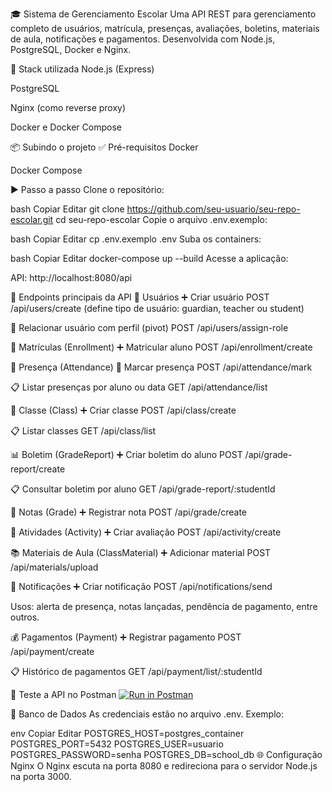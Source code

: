 🎓 Sistema de Gerenciamento Escolar
Uma API REST para gerenciamento completo de usuários, matrícula, presenças, avaliações, boletins, materiais de aula, notificações e pagamentos. Desenvolvida com Node.js, PostgreSQL, Docker e Nginx.

🚀 Stack utilizada
Node.js (Express)

PostgreSQL

Nginx (como reverse proxy)

Docker e Docker Compose

📦 Subindo o projeto
✅ Pré-requisitos
Docker

Docker Compose

▶️ Passo a passo
Clone o repositório:

bash
Copiar
Editar
git clone https://github.com/seu-usuario/seu-repo-escolar.git
cd seu-repo-escolar
Copie o arquivo .env.exemplo:

bash
Copiar
Editar
cp .env.exemplo .env
Suba os containers:

bash
Copiar
Editar
docker-compose up --build
Acesse a aplicação:

API: http://localhost:8080/api

📌 Endpoints principais da API
👤 Usuários
➕ Criar usuário
POST /api/users/create
(define tipo de usuário: guardian, teacher ou student)

🔁 Relacionar usuário com perfil (pivot)
POST /api/users/assign-role

📝 Matrículas (Enrollment)
➕ Matricular aluno
POST /api/enrollment/create

📆 Presença (Attendance)
📌 Marcar presença
POST /api/attendance/mark

📋 Listar presenças por aluno ou data
GET /api/attendance/list

🏫 Classe (Class)
➕ Criar classe
POST /api/class/create

📋 Listar classes
GET /api/class/list

📊 Boletim (GradeReport)
➕ Criar boletim do aluno
POST /api/grade-report/create

📋 Consultar boletim por aluno
GET /api/grade-report/:studentId

🧮 Notas (Grade)
➕ Registrar nota
POST /api/grade/create

📝 Atividades (Activity)
➕ Criar avaliação
POST /api/activity/create

📚 Materiais de Aula (ClassMaterial)
➕ Adicionar material
POST /api/materials/upload

🔔 Notificações
➕ Criar notificação
POST /api/notifications/send

Usos: alerta de presença, notas lançadas, pendência de pagamento, entre outros.

💰 Pagamentos (Payment)
➕ Registrar pagamento
POST /api/payment/create

📋 Histórico de pagamentos
GET /api/payment/list/:studentId

🔎 Teste a API no Postman
[![Run in Postman](https://run.pstmn.io/button.svg)](https://www.postman.com/team-monkey/workspace/management-system/collection/29388628-f8ced165-b863-41da-97b2-047c3e0c26b4?action=share&creator=29388628 )



🐘 Banco de Dados
As credenciais estão no arquivo .env. Exemplo:

env
Copiar
Editar
POSTGRES_HOST=postgres_container
POSTGRES_PORT=5432
POSTGRES_USER=usuario
POSTGRES_PASSWORD=senha
POSTGRES_DB=school_db
🌐 Configuração Nginx
O Nginx escuta na porta 8080 e redireciona para o servidor Node.js na porta 3000.
